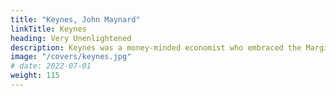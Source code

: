 ```yaml
---
title: "Keynes, John Maynard"
linkTitle: Keynes
heading: Very Unenlightened
description: Keynes was a money-minded economist who embraced the Marginal Revolution and corrupted Classical Economics into Neoclassical Economics leading to crises
image: "/covers/keynes.jpg"
# date: 2022-07-01
weight: 115
---
```


